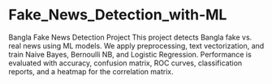 # Fake_News_Detection_with-ML
Bangla Fake News Detection Project This project detects Bangla fake vs. real news using ML models. We apply preprocessing, text vectorization, and train Naive Bayes, Bernoulli NB, and Logistic Regression. Performance is evaluated with accuracy, confusion matrix, ROC curves, classification reports, and a heatmap for the correlation matrix.
